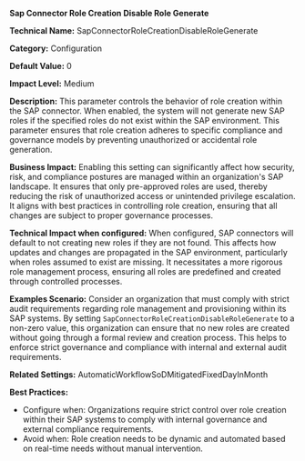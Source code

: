 **Sap Connector Role Creation Disable Role Generate**

**Technical Name:** SapConnectorRoleCreationDisableRoleGenerate

**Category:** Configuration

**Default Value:** 0

**Impact Level:** Medium

**Description:**
This parameter controls the behavior of role creation within the SAP connector. When enabled, the system will not generate new SAP roles if the specified roles do not exist within the SAP environment. This parameter ensures that role creation adheres to specific compliance and governance models by preventing unauthorized or accidental role generation.

**Business Impact:**
Enabling this setting can significantly affect how security, risk, and compliance postures are managed within an organization's SAP landscape. It ensures that only pre-approved roles are used, thereby reducing the risk of unauthorized access or unintended privilege escalation. It aligns with best practices in controlling role creation, ensuring that all changes are subject to proper governance processes.

**Technical Impact when configured:**
When configured, SAP connectors will default to not creating new roles if they are not found. This affects how updates and changes are propagated in the SAP environment, particularly when roles assumed to exist are missing. It necessitates a more rigorous role management process, ensuring all roles are predefined and created through controlled processes.

**Examples Scenario:**
Consider an organization that must comply with strict audit requirements regarding role management and provisioning within its SAP systems. By setting `SapConnectorRoleCreationDisableRoleGenerate` to a non-zero value, this organization can ensure that no new roles are created without going through a formal review and creation process. This helps to enforce strict governance and compliance with internal and external audit requirements.

**Related Settings:** AutomaticWorkflowSoDMitigatedFixedDayInMonth

**Best Practices:** 
- Configure when: Organizations require strict control over role creation within their SAP systems to comply with internal governance and external compliance requirements.
- Avoid when: Role creation needs to be dynamic and automated based on real-time needs without manual intervention.